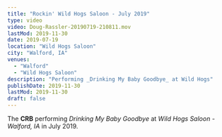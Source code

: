 ```yaml
---
title: "Rockin' Wild Hogs Saloon - July 2019"
type: video
video: Doug-Rassler-20190719-210811.mov
lastMod: 2019-11-30
date: 2019-07-19
location: "Wild Hogs Saloon"
city: "Walford, IA"
venues:
  - "Walford"
  - "Wild Hogs Saloon"
description: "Performing _Drinking My Baby Goodbye_ at Wild Hogs"
publishDate: 2019-11-30
lastMod: 2019-11-30
draft: false
---
```


The **CRB** performing _Drinking My Baby Goodbye_ at _Wild Hogs Saloon - Walford, IA_ in July 2019.
